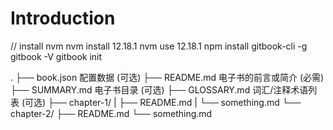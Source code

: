 # Introduction

// install nvm
nvm install 12.18.1
nvm use 12.18.1
npm install gitbook-cli -g
gitbook -V
gitbook init


.
├── book.json  配置数据 (可选)
├── README.md  电子书的前言或简介 (必需)
├── SUMMARY.md  电子书目录 (可选)
├── GLOSSARY.md  词汇/注释术语列表 (可选)
├── chapter-1/
|   ├── README.md
|   └── something.md
└── chapter-2/
    ├── README.md
    └── something.md